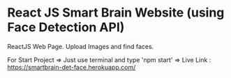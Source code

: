 # React JS Smart Brain Website (using Face Detection API)
ReactJS Web Page. Upload Images and find faces.

For Start Project => Just use terminal and type 'npm start'
	=> Live Link : https://smartbrain-det-face.herokuapp.com/
